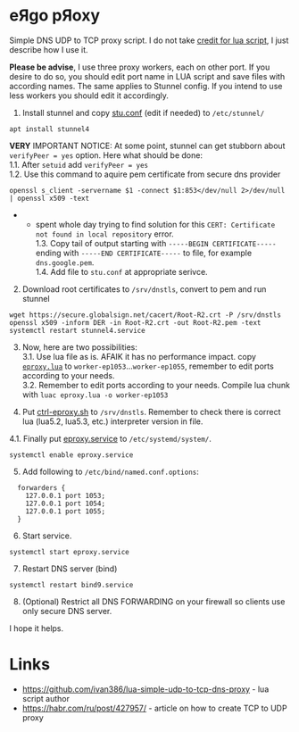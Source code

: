 # eЯgo pЯoxy
Simple DNS UDP to TCP proxy script. 
I do not take [credit for lua script](https://github.com/ivan386/lua-simple-udp-to-tcp-dns-proxy), I just describe how I use it. 

**Please be advise**, I use three proxy workers, each on other port. If you desire to do so, you should edit port name in LUA script and save files with according names. The same applies to Stunnel config. If you intend to use less workers you should edit it accordingly. 

1. Install stunnel and copy [stu.conf](https://github.com/p0rc0jet/ergoproxy/blob/master/stu.conf) (edit if needed) to `/etc/stunnel/`
```
apt install stunnel4
```
**VERY** IMPORTANT NOTICE: At some point, stunnel can get stubborn about `verifyPeer = yes` option. Here what should be done:<br>
1.1. After `setuid` add `verifyPeer = yes`<br>
1.2. Use this command to aquire pem certificate from secure dns provider</br>
```
openssl s_client -servername $1 -connect $1:853</dev/null 2>/dev/null | openssl x509 -text
```
* - spent whole day trying to find solution for this `CERT: Certificate not found in local repository` error.<br>
1.3. Copy tail of output starting with `-----BEGIN CERTIFICATE-----` ending with `-----END CERTIFICATE-----` to file, for example `dns.google.pem`.<br>
1.4. Add file to `stu.conf` at appropriate serivce.<br>

2. Download root certificates to `/srv/dnstls`, convert to pem and run stunnel
```
wget https://secure.globalsign.net/cacert/Root-R2.crt -P /srv/dnstls
openssl x509 -inform DER -in Root-R2.crt -out Root-R2.pem -text
systemctl restart stunnel4.service
```

3. Now, here are two possibilities:<br>
3.1. Use lua file as is. AFAIK it has no performance impact. copy [`eproxy.lua`](https://github.com/p0rc0jet/ergoproxy/blob/master/eproxy.lua) to `worker-ep1053`...`worker-ep1055`, remember to edit ports according to your needs.<br>
3.2. Remember to edit ports according to your needs. Compile lua chunk with `luac eproxy.lua -o worker-ep1053`

4. Put [ctrl-eproxy.sh](https://github.com/p0rc0jet/ergoproxy/blob/master/ctrl-eproxy.sh) to `/srv/dnstls`. Remember to check there is correct lua (lua5.2, lua5.3, etc.) interpreter version in file. 

4.1. Finally put [eproxy.service](https://github.com/p0rc0jet/ergoproxy/blob/master/eproxy.service) to `/etc/systemd/system/`.
```
systemctl enable eproxy.service
```

5. Add following to `/etc/bind/named.conf.options`:
```
  forwarders {
    127.0.0.1 port 1053;
    127.0.0.1 port 1054;
    127.0.0.1 port 1055;
  }
```

6. Start service.
```
systemctl start eproxy.service
```

7. Restart DNS server (bind)
```
systemctl restart bind9.service
```

8. (Optional) Restrict all DNS FORWARDING on your firewall so clients use only secure DNS server.

I hope it helps.

# Links
- https://github.com/ivan386/lua-simple-udp-to-tcp-dns-proxy - lua script author
- https://habr.com/ru/post/427957/ - article on how to create TCP to UDP proxy
